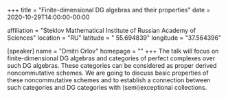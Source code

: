 +++
title = "Finite-dimensional DG algebras and their properties"
date = 2020-10-29T14:00:00-00:00

affiliation = "Steklov Mathematical Institute of Russian Academy of Sciences"
location = "RU"
latitude = " 55.694839"
longitude = "37.564396"

[speaker]
  name = "Dmitri Orlov"
  homepage = ""
+++
The talk will focus on finite-dimensional DG algebras and categories of perfect complexes over such DG algebras. These categories can be considered as proper derived noncommutative schemes. We are going to discuss basic properties of these noncommutative schemes and to establish a connection between such categories and DG categories with (semi)exceptional collections.
